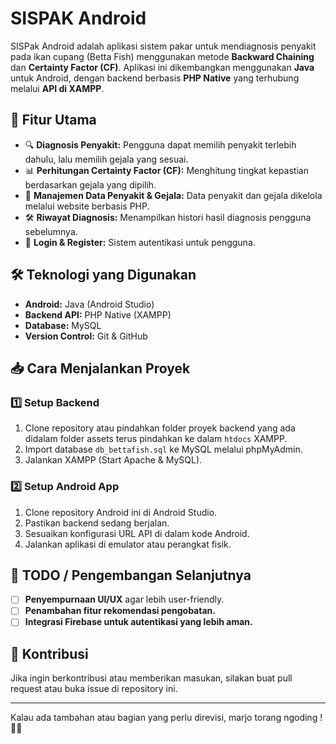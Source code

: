 # SISPAK Android

SISPak Android adalah aplikasi sistem pakar untuk mendiagnosis penyakit pada ikan cupang (Betta Fish) menggunakan metode **Backward Chaining** dan **Certainty Factor (CF)**. Aplikasi ini dikembangkan menggunakan **Java** untuk Android, dengan backend berbasis **PHP Native** yang terhubung melalui **API di XAMPP**.

## 📌 Fitur Utama
- 🔍 **Diagnosis Penyakit:** Pengguna dapat memilih penyakit terlebih dahulu, lalu memilih gejala yang sesuai.
- 📊 **Perhitungan Certainty Factor (CF):** Menghitung tingkat kepastian berdasarkan gejala yang dipilih.
- 📂 **Manajemen Data Penyakit & Gejala:** Data penyakit dan gejala dikelola melalui website berbasis PHP.
- 🛠 **Riwayat Diagnosis:** Menampilkan histori hasil diagnosis pengguna sebelumnya.
- 🔑 **Login & Register:** Sistem autentikasi untuk pengguna.

## 🛠 Teknologi yang Digunakan
- **Android:** Java (Android Studio)
- **Backend API:** PHP Native (XAMPP)
- **Database:** MySQL
- **Version Control:** Git & GitHub

## 📥 Cara Menjalankan Proyek
### 1️⃣ **Setup Backend**
1. Clone repository atau pindahkan folder proyek backend yang ada didalam folder assets terus pindahkan ke dalam `htdocs` XAMPP.
2. Import database `db_bettafish.sql` ke MySQL melalui phpMyAdmin.
3. Jalankan XAMPP (Start Apache & MySQL).

### 2️⃣ **Setup Android App**
1. Clone repository Android ini di Android Studio.
2. Pastikan backend sedang berjalan.
3. Sesuaikan konfigurasi URL API di dalam kode Android.
4. Jalankan aplikasi di emulator atau perangkat fisik.

## 📌 TODO / Pengembangan Selanjutnya
- [ ] **Penyempurnaan UI/UX** agar lebih user-friendly.
- [ ] **Penambahan fitur rekomendasi pengobatan.**
- [ ] **Integrasi Firebase untuk autentikasi yang lebih aman.**

## 🤝 Kontribusi
Jika ingin berkontribusi atau memberikan masukan, silakan buat pull request atau buka issue di repository ini.  

---

Kalau ada tambahan atau bagian yang perlu direvisi, marjo torang ngoding ! 🚀🔥


